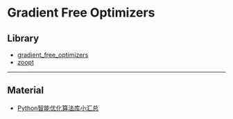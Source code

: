 # Gradient Free Optimizers

## Library
- [gradient_free_optimizers](https://github.com/SimonBlanke/Gradient-Free-Optimizers)
- [zoopt](https://github.com/polixir/ZOOpt)
***

## Material
- [Python智能优化算法库小汇总](https://zhuanlan.zhihu.com/p/181588957)